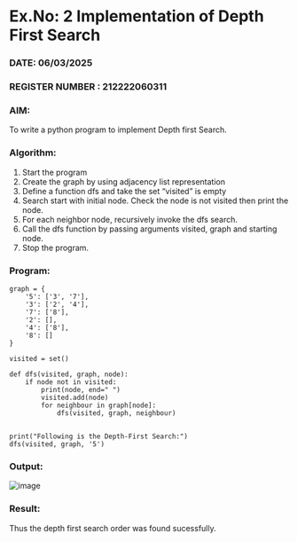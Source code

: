 # Ex.No: 2  Implementation of Depth First Search
### DATE:  06/03/2025                                                                         
### REGISTER NUMBER : 212222060311
### AIM: 
To write a python program to implement Depth first Search. 
### Algorithm:
1. Start the program
2. Create the graph by using adjacency list representation
3. Define a function dfs and take the set “visited” is empty 
4. Search start with initial node. Check the node is not visited then print the node.
5. For each neighbor node, recursively invoke the dfs search.
6. Call the dfs function by passing arguments visited, graph and starting node.
7. Stop the program.
### Program:
```
graph = {
    '5': ['3', '7'],
    '3': ['2', '4'],
    '7': ['8'],
    '2': [],
    '4': ['8'],
    '8': []
}

visited = set()  

def dfs(visited, graph, node):  
    if node not in visited:
        print(node, end=" ")  
        visited.add(node)
        for neighbour in graph[node]:
            dfs(visited, graph, neighbour)


print("Following is the Depth-First Search:")
dfs(visited, graph, '5')

```








### Output:

![image](https://github.com/user-attachments/assets/98c69235-a54c-43ab-a2d4-646f930f9434)






### Result:
Thus the depth first search order was found sucessfully.
